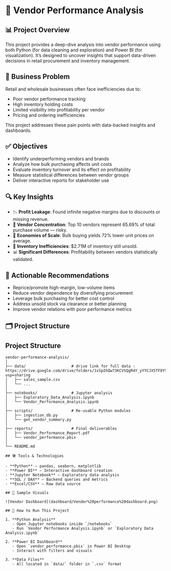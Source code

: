 # 🧾 Vendor Performance Analysis  

## 📊 Project Overview

This project provides a deep-dive analysis into vendor performance using both Python (for data cleaning and exploration) and Power BI (for visualization). It’s designed to uncover insights that support data-driven decisions in retail procurement and inventory management.

## 🎯 Business Problem

Retail and wholesale businesses often face inefficiencies due to:
- Poor vendor performance tracking
- High inventory holding costs
- Limited visibility into profitability per vendor
- Pricing and ordering inefficiencies

This project addresses these pain points with data-backed insights and dashboards.

## ✅ Objectives

- Identify underperforming vendors and brands
- Analyze how bulk purchasing affects unit costs
- Evaluate inventory turnover and its effect on profitability
- Measure statistical differences between vendor groups
- Deliver interactive reports for stakeholder use

## 🔍 Key Insights

- 📉 **Profit Leakage**: Found infinite negative margins due to discounts or missing revenue.
- 💼 **Vendor Concentration**: Top 10 vendors represent 65.69% of total purchase volume — risky.
- 💸 **Economies of Scale**: Bulk buying yields 72% lower unit prices on average.
- 🛑 **Inventory Inefficiencies**: $2.71M of inventory still unsold.
- 📊 **Significant Differences**: Profitability between vendors statistically validated.

## 🧠 Actionable Recommendations

- Reprice/promote high-margin, low-volume items
- Reduce vendor dependence by diversifying procurement
- Leverage bulk purchasing for better cost control
- Address unsold stock via clearance or better planning
- Improve vendor relations with poor performance metrics

## 🗂 Project Structure

## Project Structure
```text
vendor-performance-analysis/
│
├── data/                    # drive link for full data : https://drive.google.com/drive/folders/1xSpIhQw73KCVSQgR4Y_yYYCJX5TF8YSl?usp=sharing
│   ├── sales_sample.csv
│   └── ...
│
├── notebooks/               # Jupyter analysis
│   ├── Exploratory_Data_Analysis.ipynb
│   └── Vendor_Performance_Analysis.ipynb
│
├── scripts/                 # Re‑usable Python modules
│   ├── ingestion_db.py
│   └── get_vendor_summary.py
│
├── reports/                 # Final deliverables
│   ├── Vendor_Performance_Report.pdf
│   └── vendor_performance.pbix   
│
└── README.md

## 🛠 Tools & Technologies

- **Python** – pandas, seaborn, matplotlib
- **Power BI** – Interactive dashboard creation
- **Jupyter Notebook** – Exploratory data analysis
- **SQL / DAX** – Backend queries and metrics
- **Excel/CSV** – Raw data source

## 📸 Sample Visuals

![Vendor Dashboard](dashboard/Vender%20performance%20dashboard.png)

## 🚀 How to Run This Project

1. **Python Analysis**
   - Open Jupyter notebooks inside `/notebooks`
   - Run `Vendor Performance Analysis.ipynb` or `Exploratory Data Analysis.ipynb`

2. **Power BI Dashboard**
   - Open `vendor_performance.pbix` in Power BI Desktop
   - Interact with filters and visuals

3. **Data Files**
   - All located in `data/` folder in `.csv` format

 